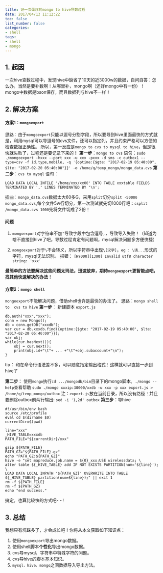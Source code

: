 ```yaml
---
title: 记一次蛋疼的mongo to hive导数过程
date: 2017/04/13 11:12:22
toc: false
list_number: false
categories:
- shell
tags:
- shell
- mongo
---
```


## 1. 起因
一次hive查数过程中，发现hive中缺省了10天的近3000w的数据，自问自答：怎么办，当然是要补数啊！从哪里补，mongo啊（还好mongo中有一份）！
mongo中数据是bson保存，而且数据列与hive不一样！

## 2. 解决方案
#### 方案1：`mongoexport`
思路：由于`mongoexport`只能以逗号分割字段，所以要导到hive里面最快的方式就是，利用mysql可以导逗号的cvs文件，还可以指定列，并且约束严格可以方便的检查数据正确性。
所以，第一反应是`mongo to cvs to mysql to hive`，但是很快就失败了，过程还是要记录下来的！
**第一步**：`mongo to cvs`
语句：`sudo ./mongoexport -hxxx --port xxx -u xxx -pxxx -d sms -c outbox1 --type=csv -f id,type,mobile, -q '{optime:{$gte: "2017-02-19 05:40:00", $lte: "2017-02-20 05:40:00"}}' -o /home/q/temp_mongo/mongo_data.cvs`
**第二步**：`cvs to mysql`
语句：
```
LOAD DATA LOCAL INFILE '/home/xxx/xx00' INTO TABLE xxxtable FIELDS TERMINATED BY ',' LINES TERMINATED BY '\n';
```
插曲：`mongo_data.cvs`数据太大60多G，采用`split`切分`split -50000 mongo_data.cvs`,每个文件5w行切分，第一次测试就先切1000行吧：`csplit /mongo_data.cvs 1000`先将文件切成了2份！

#### 问题
1. `mongoexport`对字符串不加`"`导致字段中包含逗号`,`，导致导入失败！（知道为啥不直接到hive了吧，导数过程肯定有问题啊，mysql解决问题多方便快捷）

2. `mongoexport`对于`\`不会转义，所以字符串中出现`\[汉字]`，`eg : \请...`形式的字符，mysql无法识别。
报错： `[HY000][1300] Invalid utf8 character string: 'xxx'` 

**最简单的方法要解决这些问题太玛法，迅速放弃，期待`mongoexport`更智能点吧，找其他快速解决的办法！**

#### 方案2：`mongo shell`
 `mongoexport`不能解决问题，借助shell也许是最快的办法了。
思路：`mongo shell to  cvs to hive`
**第一步**： 新建脚本 `export.js`

```
db.auth("xxx","xxx");
conn = new Mongo();
db = conn.getDB("xxxdb");
var cur = db.xxxdb.find({optime:{$gte: "2017-02-19 05:40:00", $lte: "2017-02-20 05:40:00"}});
var obj;
while(cur.hasNext()){
    obj = cur.next();
    print(obj.id+"\t"+ ... +"\t"+obj.subaccount+"\n");
}
```
tip： 和在命令行语法差不多，可以随意指定输出格式！这样就可以直接一步到hive了

**第二步**： 使用`mongo`执行`cd .../mongodb/bin`目录下的mongo脚本，`./mongo --help`查看帮助
`sudo ./mongo xxxip:30000/xxdb -u xxx -p xxx export.js > /home/q/temp_mongo/outbox`
注：`export.js`放在当前目录，所以没有路径！并且要删除outbox前两行输出: `sed -i '1,2d' outbox`
**第三步**：导hive
```
#!/usr/bin/env bash
source /etc/profile
eval cd $(dirname $0)
currentDir=$(pwd)

line="xxx"
_HIVE_TABLE=xxxdb
PATH_FILE="${currentDir}/xxx"

gzip ${PATH_FILE}
PATH_GZ="${PATH_FILE}.gz"
echo "PATH_GZ:${PATH_GZ}"
hive -e "set mapreduce.job.name = ${0}_xxx;USE wirelessdata; \
alter table ${_HIVE_TABLE} add IF NOT EXISTS PARTITION(num='${line}'); \
LOAD DATA LOCAL INPATH '${PATH_GZ}' OVERWRITE INTO TABLE ${_HIVE_TABLE} partition(num=${line});" || exit 1
rm -f ${PATH_FILE}
rm -f ${PATH_GZ}
echo "end success."
```
搞定，也算比较快的方式吧- -！
## 3. 总结
我想只有坑踩多了，才会成长吧！你将从本文获取如下知识点：
1. 使用`mongoexport`导出mongo数据。
2. 使用shell脚本**个性化**导出mongo数据。
3. cvs导mysql，字符串中特殊字符的问题。
4. cvs导hive的脚本基本知识。
5. `mysql，hive，mongo`之间数据导入导出方法。